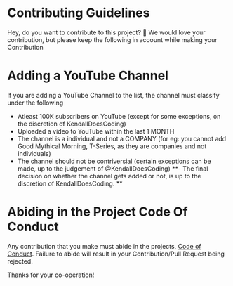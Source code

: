 # Contributing Guidelines

Hey, do you want to contribute to this project? 👋
We would love your contribution, but please keep the following in account while making your Contribution

# Adding a YouTube Channel

If you are adding a YouTube Channel to the list, the channel must classify under the following

- Atleast 100K subscribers on YouTube (except for some exceptions, on the discretion of KendallDoesCoding)
- Uploaded a video to YouTube within the last 1 MONTH
- The channel is a individual and not a COMPANY (for eg: you cannot add Good Mythical Morning, T-Series, as they are companies and not individuals)
- The channel should not be contriversial (certain exceptions can be made, up to the judgement of @KendallDoesCoding)
  **- The final decision on whether the channel gets added or not, is up to the discretion of KendallDoesCoding. **

# Abiding in the Project Code Of Conduct

Any contribution that you make must abide in the projects, [Code of Conduct](/CODE_OF_CONDUCT.md). Failure to abide will result in your Contribution/Pull Request being rejected.

Thanks for your co-operation!
